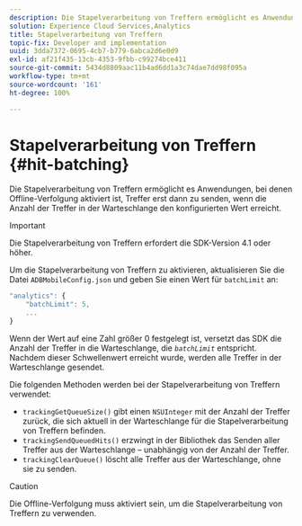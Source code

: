 ```yaml
---
description: Die Stapelverarbeitung von Treffern ermöglicht es Anwendungen, bei denen Offline-Verfolgung aktiviert ist, Treffer erst dann zu senden, wenn die Anzahl der Treffer in der Warteschlange den konfigurierten Wert erreicht.
solution: Experience Cloud Services,Analytics
title: Stapelverarbeitung von Treffern
topic-fix: Developer and implementation
uuid: 3dda7372-0695-4cb7-b779-6abca2d6e0d9
exl-id: af21f435-13cb-4353-9fbb-c99274bce411
source-git-commit: 5434d8809aac11b4ad6dd1a3c74dae7dd98f095a
workflow-type: tm+mt
source-wordcount: '161'
ht-degree: 100%

---
```


# Stapelverarbeitung von Treffern {#hit-batching}

Die Stapelverarbeitung von Treffern ermöglicht es Anwendungen, bei denen Offline-Verfolgung aktiviert ist, Treffer erst dann zu senden, wenn die Anzahl der Treffer in der Warteschlange den konfigurierten Wert erreicht.

>[!IMPORTANT]
>
>Die Stapelverarbeitung von Treffern erfordert die SDK-Version 4.1 oder höher.

Um die Stapelverarbeitung von Treffern zu aktivieren, aktualisieren Sie die Datei `ADBMobileConfig.json` und geben Sie einen Wert für `batchLimit` an:

```js
"analytics": {
    "batchLimit": 5,
    ...
}
```

Wenn der Wert auf eine Zahl größer 0 festgelegt ist, versetzt das SDK die Anzahl der Treffer in die Warteschlange, die *`batchLimit`* entspricht. Nachdem dieser Schwellenwert erreicht wurde, werden alle Treffer in der Warteschlange gesendet.

Die folgenden Methoden werden bei der Stapelverarbeitung von Treffern verwendet:

* `trackingGetQueueSize()` gibt einen `NSUInteger` mit der Anzahl der Treffer zurück, die sich aktuell in der Warteschlange für die Stapelverarbeitung von Treffern befinden.
* `trackingSendQueuedHits()` erzwingt in der Bibliothek das Senden aller Treffer aus der Warteschlange – unabhängig von der Anzahl der Treffer.
* `trackingClearQueue()` löscht alle Treffer aus der Warteschlange, ohne sie zu senden.

>[!CAUTION]
>
>Die Offline-Verfolgung muss aktiviert sein, um die Stapelverarbeitung von Treffern zu verwenden.
